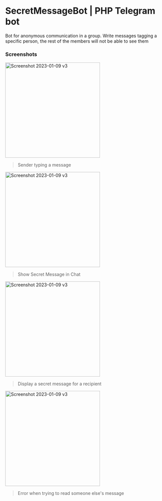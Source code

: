 # SecretMessageBot | PHP Telegram bot

Bot for anonymous communication in a group. Write messages tagging a specific person, the rest of the members will not be able to see them

### Screenshots

<img width="300" alt="Screenshot 2023-01-09 v3" src="https://user-images.githubusercontent.com/118223099/231185524-b8aeaee1-6314-4335-bc34-3404bf244994.JPG">

> Sender typing a message

<img width="300" alt="Screenshot 2023-01-09 v3" src="https://user-images.githubusercontent.com/118223099/231186055-c333c28a-c097-44a3-a251-90d16310a68e.JPG">

> Show Secret Message in Chat

<img width="300" alt="Screenshot 2023-01-09 v3" src="https://user-images.githubusercontent.com/118223099/231186331-13486b40-9669-473b-a906-be22a972c47c.JPG">

> Display a secret message for a recipient

<img width="300" alt="Screenshot 2023-01-09 v3" src="https://user-images.githubusercontent.com/118223099/231186633-9489b467-928d-492e-a7f1-4c928ba71324.JPG">

> Error when trying to read someone else's message
